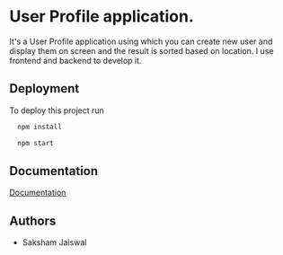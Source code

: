
# User Profile application.

It's a User Profile application using which you can create new user and display them on screen and the result is sorted based on location.
I use frontend and backend to develop it.


## Deployment

To deploy this project run

```bash
  npm install
```

```bash
  npm start
```



## Documentation

[Documentation](https://linktodocumentation)


## Authors

- Saksham Jaiswal

